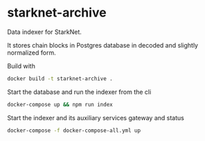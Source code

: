 # starknet-archive

Data indexer for StarkNet. 

It stores chain blocks in Postgres database in 
decoded and slightly normalized form.

Build with
```bash
docker build -t starknet-archive .
```

Start the database and run the indexer from the cli
```bash
docker-compose up && npm run index
```

Start the indexer and its auxiliary services gateway and status
```bash
docker-compose -f docker-compose-all.yml up
```
